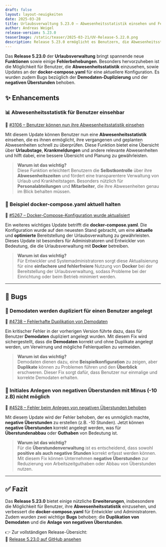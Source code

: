 ```yaml
---
draft: false
layout: layout-neuigkeiten
date: 2025-03-28
title: Urlaubsverwaltung 5.23.0 – Abwesenheitsstatistik einsehen und Fehlerbehebungen
author: Andreas Weigel
release-version: 5.23.0
teaserImage: /static/teaser/2025-03-21/UV-Release-5.22.0.png
description: Release 5.23.0 ermöglicht es Benutzern, die Abwesenheitsstatistik einzusehen, und behebt Fehler bei den Demodaten und der Erstellung von negativen Überstunden.
---
```


Das **Release 5.23.0** der **Urlaubsverwaltung** bringt spannende neue **Funktionen** sowie einige **Fehlerbehebungen**. Besonders hervorzuheben ist die Möglichkeit für Benutzer, die **Abwesenheitsstatistik** einzusehen, sowie Updates an der **docker-compose.yaml** für eine aktuellere Konfiguration. Es wurden zudem Bugs bezüglich der **Demodaten-Duplizierung** und der **negativen Überstunden** behoben.

<!-- more -->

## ✨ Enhancements

### 📊 Abwesenheitsstatistik für Benutzer einsehbar

🔗 [#3106 – Benutzer können nun ihre Abwesenheitsstatistik einsehen](https://github.com/urlaubsverwaltung/urlaubsverwaltung/pull/3106)

Mit diesem Update können Benutzer nun eine **Abwesenheitsstatistik** einsehen, die es ihnen ermöglicht, ihre vergangenen und geplanten Abwesenheiten schnell zu überprüfen. Diese Funktion bietet eine Übersicht über **Urlaubstage**, **Krankmeldungen** und andere relevante Abwesenheiten und hilft dabei, eine bessere Übersicht und Planung zu gewährleisten.

> **Warum ist das wichtig?**  
Diese Funktion erleichtert Benutzern die **Selbstkontrolle** über ihre **Abwesenheitszeiten** und fördert eine transparentere Verwaltung von Urlaub und Krankheitstagen. Besonders nützlich für **Personalabteilungen** und **Mitarbeiter**, die ihre Abwesenheiten genau im Blick behalten müssen.

### 📄 Beispiel docker-compose.yaml aktuell halten

🔗 [#5267 – Docker-Compose-Konfiguration wurde aktualisiert](https://github.com/urlaubsverwaltung/urlaubsverwaltung/pull/5267)

Ein weiteres wichtiges Update betrifft die **docker-compose.yaml**. Die Konfiguration wurde auf den neuesten Stand gebracht, um eine **aktuelle** und **optimierte** Bereitstellung der Urlaubsverwaltung zu gewährleisten. Dieses Update ist besonders für Administratoren und Entwickler von Bedeutung, die die Urlaubsverwaltung mit **Docker** betreiben.

> **Warum ist das wichtig?**  
Für Entwickler und Systemadministratoren sorgt diese Aktualisierung für eine **einfachere und fehlerfreiere** Nutzung von **Docker** bei der Bereitstellung der Urlaubsverwaltung, sodass Probleme bei der Einrichtung oder beim Betrieb minimiert werden.

---

## 🐞 Bugs

### 🚧 Demodaten werden dupliziert für einen Benutzer angelegt

🔗 [#4738 – Fehlerhafte Duplikation von Demodaten](https://github.com/urlaubsverwaltung/urlaubsverwaltung/pull/4738)

Ein kritischer Fehler in der vorherigen Version führte dazu, dass für Benutzer **Demodaten** dupliziert angelegt wurden. Mit diesem Fix wird sichergestellt, dass die **Demodaten** korrekt und ohne Duplikate angelegt werden, um Verwirrung und mögliche Fehlerquellen zu vermeiden.

> **Warum ist das wichtig?**  
Demodaten dienen dazu, eine **Beispielkonfiguration** zu zeigen, aber **Duplikate** können zu Problemen führen und den **Überblick** erschweren. Dieser Fix sorgt dafür, dass Benutzer nur einmalige und korrekte Demodaten erhalten.

### 🚧 Initiales Anlegen von negativen Überstunden mit Minus (-10 z.B) nicht möglich

🔗 [#4528 – Fehler beim Anlegen von negativen Überstunden behoben](https://github.com/urlaubsverwaltung/urlaubsverwaltung/pull/4528)

Mit diesem Update wird der Fehler behoben, der es unmöglich machte, **negative Überstunden** zu erstellen (z.B. -10 Stunden). Jetzt können **negative Überstunden** korrekt angelegt werden, was für **Überstundenabbau** oder **Guthaben** von Bedeutung ist.

> **Warum ist das wichtig?**  
Für die **Überstundenverwaltung** ist es entscheidend, dass sowohl **positive als auch negative Stunden** korrekt erfasst werden können. Mit diesem Fix können Unternehmen **negative Überstunden** zur Reduzierung von Arbeitszeitguthaben oder Abbau von Überstunden nutzen.

---

## ✅ Fazit

Das **Release 5.23.0** bietet einige nützliche **Erweiterungen**, insbesondere die Möglichkeit für Benutzer, ihre **Abwesenheitsstatistik** einzusehen, und verbessert die **docker-compose.yaml** für Entwickler und Administratoren. Zudem wurden zwei wichtige **Bugs** behoben: die **Duplikation von Demodaten** und die **Anlage von negativen Überstunden**.

👉 Zur vollständigen Release-Übersicht:  
🔗 [Release 5.23.0 auf GitHub ansehen](https://github.com/urlaubsverwaltung/urlaubsverwaltung/releases/tag/urlaubsverwaltung-5.23.0)
